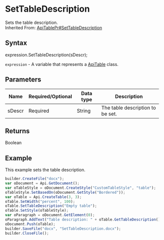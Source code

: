 # SetTableDescription

Sets the table description.<br>Inherited From: [ApiTablePr#SetTableDescription](../../ApiTablePr/Methods/SetTableDescription.md)

## Syntax

expression.SetTableDescription(sDescr);

`expression` - A variable that represents a [ApiTable](../ApiTable.md) class.

## Parameters

| **Name** | **Required/Optional** | **Data type** | **Description** |
| ------------- | ------------- | ------------- | ------------- |
| sDescr | Required | String | The table description to be set. |

## Returns

Boolean

## Example

This example sets the table description.

```javascript
builder.CreateFile("docx");
var oDocument = Api.GetDocument();
var oTableStyle = oDocument.CreateStyle("CustomTableStyle", "table");
oTableStyle.SetBasedOn(oDocument.GetStyle("Bordered"));
var oTable = Api.CreateTable(3, 3);
oTable.SetWidth("percent", 100);
oTable.SetTableDescription("Empty table");
oTable.SetStyle(oTableStyle);
var oParagraph = oDocument.GetElement(0);
oParagraph.AddText("Table description: " + oTable.GetTableDescription());
oDocument.Push(oTable);
builder.SaveFile("docx", "SetTableDescription.docx");
builder.CloseFile();
```